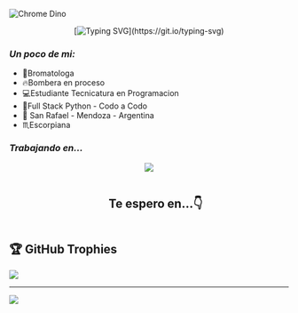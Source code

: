 ![Chrome Dino](https://mir-s3-cdn-cf.behance.net/project_modules/max_1200/4ff07986208593.5d9a654e92f36.gif)
<div align="center">
   
    
[![Typing SVG](https://readme-typing-svg.herokuapp.com?font=Architects+Daughter&color=FF1493&size=30&lines=Hey!+I'm+Mica+💜;)](https://git.io/typing-svg)
</div>

<h3><i>Un poco de mi:</i></h3>
<ul> <!-- listas desordenadas -->
            <li>🔬Bromatologa</li> 
            <li>🔥Bombera en proceso</li>
            <li>💻Estudiante Tecnicatura en Programacion</li>
            <li>💪Full Stack Python - Codo a Codo</li>
            <li>📍 San Rafael - Mendoza - Argentina</li>
            <li>♏Escorpiana</li>
</ul>
<h3><i>Trabajando en...</i></h3>
<!--tech stack icons-->
<p align="center">
  <a href="https://skillicons.dev">
    <img src="https://skillicons.dev/icons?i=git,bootstrap,css,html,js,discord,github,idea,java,py,mysql,vscode&perline=14" />
  </a>
</p>
<!-- Connect with me -->
<!--h2 without bottom border-->
<div id="user-content-toc">
  <ul align="center">
    <summary><h2 style="display: inline-block">Te espero en...👇</h2></summary>
  </ul>
</div>

## 🏆 GitHub Trophies
![](https://github-profile-trophy.vercel.app/?username=MicaReartes&theme=radical&no-frame=false&no-bg=true&margin-w=4)

---
[![](https://visitcount.itsvg.in/api?id=MicaReartes&icon=5&color=0)](https://visitcount.itsvg.in)

